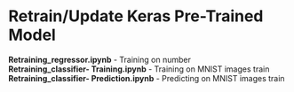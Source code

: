 <h1>Retrain/Update Keras Pre-Trained Model </h1>

<p>
  <b>Retraining_regressor.ipynb</b> - Training on number <br/>
  <b>Retraining_classifier- Training.ipynb</b> - Training on MNIST images train <br/>
  <b>Retraining_classifier- Prediction.ipynb</b> - Predicting on MNIST images train <br/>
</p>